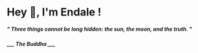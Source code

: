<h1 title="head"> Hey 👋, I'm Endale !</h1>

**<h5><i>" Three things cannot be long hidden: the sun, the moon, and the truth. "</i></h5>**

*<b>___ The Buddha ___</b>*
